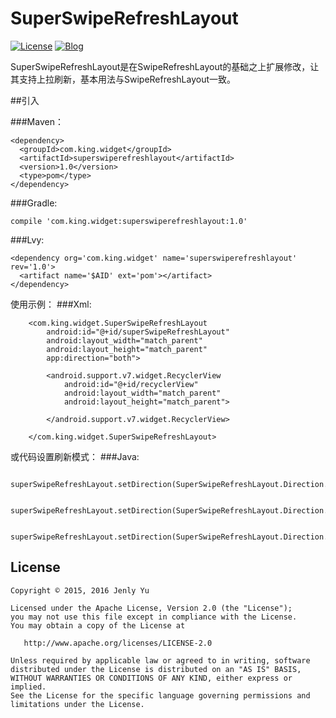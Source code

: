# SuperSwipeRefreshLayout
[![License](https://img.shields.io/badge/license-Apche%202.0-blue.svg)](http://www.apache.org/licenses/LICENSE-2.0)
[![Blog](https://img.shields.io/badge/blog-Jenly-9933CC.svg)](http://blog.csdn.net/jenly121)

SuperSwipeRefreshLayout是在SwipeRefreshLayout的基础之上扩展修改，让其支持上拉刷新，基本用法与SwipeRefreshLayout一致。

##引入

###Maven：
```
<dependency>
  <groupId>com.king.widget</groupId>
  <artifactId>superswiperefreshlayout</artifactId>
  <version>1.0</version>
  <type>pom</type>
</dependency>
```
###Gradle:
```
compile 'com.king.widget:superswiperefreshlayout:1.0'
```
###Lvy:
```
<dependency org='com.king.widget' name='superswiperefreshlayout' rev='1.0'>
  <artifact name='$AID' ext='pom'></artifact>
</dependency>
```

使用示例：
###Xml:
```
    <com.king.widget.SuperSwipeRefreshLayout
        android:id="@+id/superSwipeRefreshLayout"
        android:layout_width="match_parent"
        android:layout_height="match_parent"
        app:direction="both">

        <android.support.v7.widget.RecyclerView
            android:id="@+id/recyclerView"
            android:layout_width="match_parent"
            android:layout_height="match_parent">

        </android.support.v7.widget.RecyclerView>

    </com.king.widget.SuperSwipeRefreshLayout>
```


或代码设置刷新模式：
###Java:
```
  superSwipeRefreshLayout.setDirection(SuperSwipeRefreshLayout.Direction.TOP);
 
  superSwipeRefreshLayout.setDirection(SuperSwipeRefreshLayout.Direction.BOTTOM);
  
  superSwipeRefreshLayout.setDirection(SuperSwipeRefreshLayout.Direction.BOTH);
```

## License

    Copyright © 2015, 2016 Jenly Yu 

    Licensed under the Apache License, Version 2.0 (the "License");
    you may not use this file except in compliance with the License.
    You may obtain a copy of the License at

       http://www.apache.org/licenses/LICENSE-2.0

    Unless required by applicable law or agreed to in writing, software
    distributed under the License is distributed on an "AS IS" BASIS,
    WITHOUT WARRANTIES OR CONDITIONS OF ANY KIND, either express or implied.
    See the License for the specific language governing permissions and
    limitations under the License.

